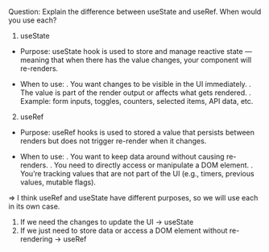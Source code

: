 Question: Explain the difference between useState and useRef. When would you use each?

1. useState

- Purpose: useState hook is used to store and manage reactive state — meaning that when there has the value changes, your component will re-renders.

- When to use:
  . You want changes to be visible in the UI immediately.
  . The value is part of the render output or affects what gets rendered.
  . Example: form inputs, toggles, counters, selected items, API data, etc.

2. useRef

- Purpose: useRef hooks is used to stored a value that persists between renders but does not trigger re-render when it changes.

- When to use:
  . You want to keep data around without causing re-renders.
  . You need to directly access or manipulate a DOM element.
  . You’re tracking values that are not part of the UI (e.g., timers, previous values, mutable flags).

=> I think useRef and useState have different purposes, so we will use each in its own case.

1. If we need the changes to update the UI → useState
2. If we just need to store data or access a DOM element without re-rendering → useRef
